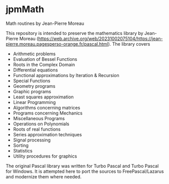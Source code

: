 # jpmMath
Math routines by Jean-Pierre Moreau

This repository is intended to preserve the mathematics library by Jean-Pierre Moreau (https://web.archive.org/web/20231002075104/https://jean-pierre.moreau.pagesperso-orange.fr/pascal.html). The library covers

* Arithmetic problems
* Evaluation of Bessel Functions
* Roots in the Complex Domain
* Differential equations
* Functional approximations by Iteration & Recursion
* Special Functions
* Geometry programs
* Graphic programs
* Least squares approximation
* Linear Programming
* Algorithms concerning matrices
* Programs concerning Mechanics
* Miscellaneous Programs
* Operations on Polynomials
* Roots of real functions
* Series approximation techniques
* Signal processing
* Sorting
* Statistics
* Utility procedures for graphics

The original Pascal library was written for Turbo Pascal and Turbo Pascal for Windows. It is attempted here to port the sources to FreePascal/Lazarus and modernize them where needed.
